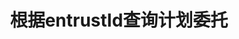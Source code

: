 ---
title: 根据entrustId查询计划委托
position_number: 5
type: get
description: /v1/entrust/plan-detail
parameters:
    -
        name: entrustId
        type: integer
        mandatory: true
        default: N/A
        description: 委托id
        ranges:
left_code_blocks:
    -
        code_block: "public void getMarketConfig() {\r\n\tString text = HttpUtil.get(URL + \"/data/api/v1/getMarketConfig\");\r\n\tSystem.out.println(text);\r\n}"
        title: Java
        language: java
right_code_blocks:
    -
        code_block: "{\n\t\"error\": {\n\t\t\"code\": \"\",\n\t\t\"msg\": \"\"\n\t},\n\t\"msgInfo\": \"\",\n\t\"result\": {\n\t\t\"closePosition\": false,\n\t\t\"createdTime\": 0,\n\t\t\"entrustId\": 0,\n\t\t\"entrustType\": \"\",\n\t\t\"marketOrderLevel\": 0,\n\t\t\"orderSide\": \"\",\n\t\t\"ordinary\": true,\n\t\t\"origQty\": 0,\n\t\t\"positionSide\": \"\",\n\t\t\"price\": 0,\n\t\t\"state\": \"\",\n\t\t\"stopPrice\": 0,\n\t\t\"symbol\": \"\",\n\t\t\"timeInForce\": \"\",\n\t\t\"triggerPriceType\": \"\"\n\t},\n\t\"returnCode\": 0\n}"
        title: Response
        language: json
---